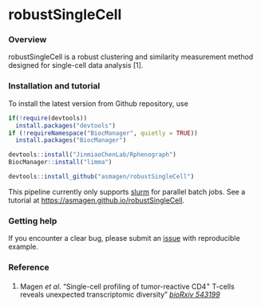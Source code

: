 robustSingleCell
================

### Overview

robustSingleCell is a robust clustering and similarity measurement method
designed for single-cell data analysis \[1\].

### Installation and tutorial

To install the latest version from Github repository, use

``` r
if(!require(devtools))
  install.packages("devtools")
if (!requireNamespace("BiocManager", quietly = TRUE))
  install.packages("BiocManager")

devtools::install("JinmiaoChenLab/Rphenograph")
BiocManager::install("limma")

devtools::install_github("asmagen/robustSingleCell")
```

This pipeline currently only supports [slurm](https://slurm.schedmd.com)
for parallel batch jobs. See a tutorial at
<https://asmagen.github.io/robustSingleCell>.

### Getting help

If you encounter a clear bug, please submit an
[issue](https://github.com/asmagen/robustSingleCell/issues) with
reproducible example.

### Reference

1.  Magen *et al*. “Single-cell profiling of tumor-reactive CD4<sup>+</sup> T-cells reveals unexpected transcriptomic diversity” [*bioRxiv 543199*](https://doi.org/10.1101/543199)
